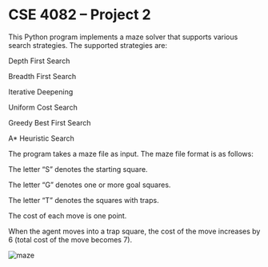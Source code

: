 # CSE	4082	– Project	2
This Python program implements a maze solver that supports various search strategies. The supported strategies are:

Depth First Search

Breadth First Search

Iterative Deepening

Uniform Cost Search

Greedy Best First Search

A* Heuristic Search

The program takes a maze file as input. The maze file format is as follows:

The letter “S” denotes the starting square.

The letter “G” denotes one or more goal squares.

The letter “T” denotes the squares with traps.

The cost of each move is one point.

When the agent moves into a trap square, the cost of the move increases by 6 (total cost of the move becomes 7).


![maze](https://github.com/farukks/2D-Maze-Solver/assets/105118417/f6437ade-ca71-492b-ac30-0bcca960a2b0)
